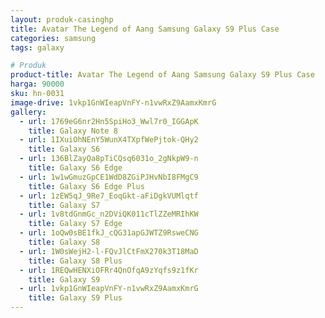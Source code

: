 ```yaml
---
layout: produk-casinghp
title: Avatar The Legend of Aang Samsung Galaxy S9 Plus Case
categories: samsung
tags: galaxy

# Produk
product-title: Avatar The Legend of Aang Samsung Galaxy S9 Plus Case
harga: 90000
sku: hn-0031
image-drive: 1vkp1GnWIeapVnFY-n1vwRxZ9AamxKmrG
gallery:
  - url: 1769eG6nr2Hn5SpiHo3_Wwl7r0_IGGApK
    title: Galaxy Note 8
  - url: 1IXuiOhNEnY5WunX4TXpfWePjtok-QHy2
    title: Galaxy S6
  - url: 136BlZayQa8pTiCQsq6031o_2gNkpW9-n
    title: Galaxy S6 Edge
  - url: 1w1wGmuzGpCE1WdD8ZGiPJHvNbI8FMgC9
    title: Galaxy S6 Edge Plus
  - url: 1zEW5qJ_9Re7_EoqGkt-aFiDgkVUMlqtf
    title: Galaxy S7
  - url: 1v8tdGnmGc_n2DViQK011cTlZZeMRIhKW
    title: Galaxy S7 Edge
  - url: 1oQw0sBE1fkJ_cQG31apGJWTZ9RsweCNG
    title: Galaxy S8
  - url: 1W0sWejH2-l-FQvJlCtFmX270k3T18MaD
    title: Galaxy S8 Plus
  - url: 1REQwHENXiOFRr4QnOfqA9zYqfs9z1fKr
    title: Galaxy S9
  - url: 1vkp1GnWIeapVnFY-n1vwRxZ9AamxKmrG
    title: Galaxy S9 Plus
---
```

